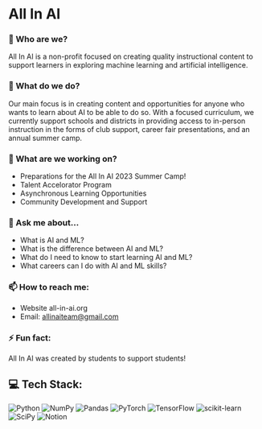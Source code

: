# All In AI

### 💫 Who are we?
All In AI is a non-profit focused on creating quality instructional content to support learners in exploring machine learning and artificial intelligence.<br>

### 🌱 What do we do?
Our main focus is in creating content and opportunities for anyone who wants to learn about AI to be able to do so. With a focused curriculum, we currently support schools and districts in providing access to in-person instruction in the forms of club support, career fair presentations, and an annual summer camp. 

### 🔭 What are we working on?
  - Preparations for the All In AI 2023 Summer Camp!
  - Talent Accelorator Program
  - Asynchronous Learning Opportunities
  - Community Development and Support

### 💬 Ask me about...
  - What is AI and ML?
  - What is the difference between AI and ML?
  - What do I need to know to start learning AI and ML?
  - What careers can I do with AI and ML skills?

### 📫 How to reach me:
  - Website all-in-ai.org
  - Email: allinaiteam@gmail.com

### ⚡ Fun fact: 
All In AI was created by students to support students!


## 💻 Tech Stack:
![Python](https://img.shields.io/badge/python-3670A0?style=for-the-badge&logo=python&logoColor=ffdd54) ![NumPy](https://img.shields.io/badge/numpy-%23013243.svg?style=for-the-badge&logo=numpy&logoColor=white) ![Pandas](https://img.shields.io/badge/pandas-%23150458.svg?style=for-the-badge&logo=pandas&logoColor=white) ![PyTorch](https://img.shields.io/badge/PyTorch-%23EE4C2C.svg?style=for-the-badge&logo=PyTorch&logoColor=white) ![TensorFlow](https://img.shields.io/badge/TensorFlow-%23FF6F00.svg?style=for-the-badge&logo=TensorFlow&logoColor=white) ![scikit-learn](https://img.shields.io/badge/scikit--learn-%23F7931E.svg?style=for-the-badge&logo=scikit-learn&logoColor=white) ![SciPy](https://img.shields.io/badge/SciPy-%230C55A5.svg?style=for-the-badge&logo=scipy&logoColor=%white) ![Notion](https://img.shields.io/badge/Notion-%23000000.svg?style=for-the-badge&logo=notion&logoColor=white)


<!-- Proudly created with GPRM ( https://gprm.itsvg.in ) -->
